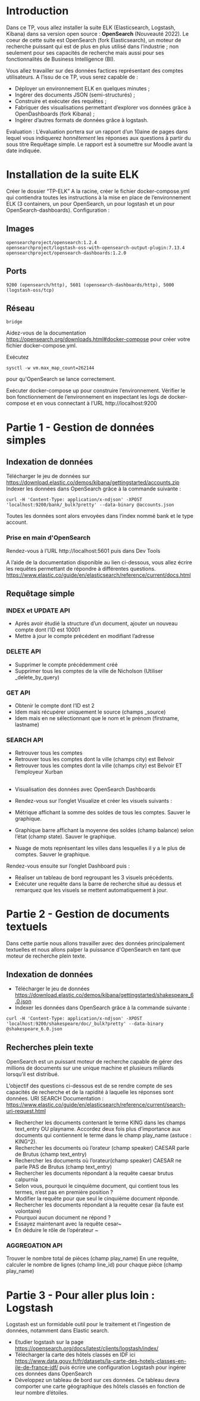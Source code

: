 # Introduction

Dans ce TP, vous allez installer la suite ELK (Elasticsearch, Logstash, Kibana) dans sa version open source : **OpenSearch** (Nouveauté 2022). Le coeur de cette suite est OpenSearch (fork Elasticsearch), un moteur de recherche puissant qui est de plus en plus utilisé dans l’industrie ; non seulement pour ses capacités de recherche mais aussi pour ses fonctionnalités de Business Intelligence (BI).

Vous allez travailler sur des données factices représentant des comptes utilisateurs. A l’issu de ce TP, vous serez capable de :
- Déployer un environnement ELK en quelques minutes ;
- Ingérer des documents JSON (semi-structurés) ;
- Construire et exécuter des requêtes ;
- Fabriquer des visualisations permettant d’explorer vos données grâce à OpenDashboards (fork Kibana) ;
- Ingérer d’autres formats de données grâce à logstash.

Evaluation : L’évaluation portera sur un rapport d’un 10aine de pages dans lequel vous indiquerez _honnêtement_ les réponses aux questions à partir du sous titre Requêtage simple. 
Le rapport est à soumettre sur Moodle avant la date indiquée.


# Installation de la suite ELK

Créer le dossier “TP-ELK”
A la racine, créer le fichier docker-compose.yml  qui contiendra toutes les instructions à la mise en place de l’environnement ELK (3 containers, un pour OpenSearch, un pour logstash et un pour OpenSearch-dashboards). Configuration :

## Images

```
opensearchproject/opensearch:1.2.4
opensearchproject/logstash-oss-with-opensearch-output-plugin:7.13.4
opensearchproject/opensearch-dashboards:1.2.0
```

## Ports

```
9200 (opensearch/http), 5601 (opensearch-dashboards/http), 5000 (logstash-oss/tcp)
```

## Réseau

```
bridge
```

Aidez-vous de la documentation https://opensearch.org/downloads.html#docker-compose pour créer votre fichier docker-compose.yml.

Exécutez 

```
sysctl -w vm.max_map_count=262144 
```

pour qu'OpenSearch se lance correctement.

Exécuter docker-compose up pour construire l’environnement. Vérifier le bon fonctionnement de l’environnement en inspectant les logs de docker-compose et en vous connectant à l’URL http://localhost:9200

# Partie 1 - Gestion de données simples
## Indexation de données 
Télécharger le jeu de données sur https://download.elastic.co/demos/kibana/gettingstarted/accounts.zip
Indexer les données dans OpenSearch grâce à la commande suivante :

```
curl -H 'Content-Type: application/x-ndjson' -XPOST 'localhost:9200/bank/_bulk?pretty' --data-binary @accounts.json
```

Toutes les données sont alors envoyées dans l’index nommé bank et le type account.


### Prise en main d'OpenSearch
Rendez-vous à l’URL http://localhost:5601 puis dans Dev Tools

A l’aide de la documentation disponible au lien ci-dessous, vous allez écrire les requêtes permettant de répondre à différentes questions.
https://www.elastic.co/guide/en/elasticsearch/reference/current/docs.html

## Requêtage simple 

### INDEX et UPDATE API
- Après avoir étudié la structure d’un document, ajouter un nouveau compte dont l’ID est 10001
- Mettre à jour le compte précédent en modifiant l’adresse

### DELETE API
- Supprimer le compte précédemment créé
- Supprimer tous les comptes de la ville de Nicholson (Utiliser _delete_by_query)

### GET API
- Obtenir le compte dont l’ID est 2
- Idem mais récupérer uniquement le source (champs _source)
- Idem mais en ne sélectionnant que le nom et le prénom (firstname, lastname)

### SEARCH API
- Retrouver tous les comptes
- Retrouver tous les comptes dont la ville (champs city) est Belvoir
- Retrouver tous les comptes dont la ville (champs city) est Belvoir ET l’employeur Xurban

## 
- Visualisation des données avec OpenSearch Dashboards
- Rendez-vous sur l’onglet Visualize et créer les visuels suivants :

- Métrique affichant la somme des soldes de tous les comptes. Sauver le graphique.
- Graphique barre affichant la moyenne des soldes (champ balance) selon l’état (champ state). Sauver le graphique.
- Nuage de mots représentant les villes dans lesquelles il y a le plus de comptes. Sauver le graphique.

Rendez-vous ensuite sur l’onglet Dashboard puis : 

- Réaliser un tableau de bord regroupant les 3 visuels précédents.
- Exécuter une requête dans la barre de recherche situé au dessus et remarquez que les visuels se mettent automatiquement à jour.

# Partie 2 - Gestion de documents textuels

Dans cette partie nous allons travailler avec des données principalement textuelles et nous allons palper la puissance d'OpenSearch en tant que moteur de recherche plein texte.

## Indexation de données
- Télécharger le jeu de données https://download.elastic.co/demos/kibana/gettingstarted/shakespeare_6.0.json
- Indexer les données dans OpenSearch grâce à la commande suivante :

```
curl -H 'Content-Type: application/x-ndjson' -XPOST 'localhost:9200/shakespeare/doc/_bulk?pretty' --data-binary @shakespeare_6.0.json
```

## Recherches plein texte
OpenSearch est un puissant moteur de recherche capable de gérer des millions de documents sur une unique machine et plusieurs milliards lorsqu’il est distribué. 

L’objectif des questions ci-dessous est de se rendre compte de ses capacités de recherche et de la rapidité à laquelle les réponses sont données.
URI SEARCH
Documentation : https://www.elastic.co/guide/en/elasticsearch/reference/current/search-uri-request.html

- Rechercher les documents contenant le terme KING dans les champs text_entry OU playname. Accordez deux fois plus d’importance aux documents qui contiennent le terme dans le champ play_name (astuce : KING^2).
- Rechercher les documents où l’orateur (champ speaker) CAESAR parle de Brutus (champ text_entry)
- Rechercher les documents où l’orateur(champ speaker) CAESAR ne parle PAS de Brutus (champ text_entry)
- Rechercher les documents répondant à la requête caesar brutus calpurnia
- Selon vous, pourquoi le cinquième document, qui contient tous les termes, n’est pas en première position ?
- Modifier la requête pour que seul le cinquième document réponde.
- Rechercher les documents répondant à la requête cesar (la faute est volontaire)
- Pourquoi aucun document ne répond ?
- Essayez maintenant avec la requête cesar~ 
- En déduire le rôle de l’opérateur ~

### AGGREGATION API

Trouver le nombre total de pièces (champ play_name)
En une requête, calculer le nombre de lignes (champ line_id) pour chaque pièce (champ play_name)

# Partie 3 - Pour aller plus loin : Logstash
Logstash est un formidable outil pour le traitement et l’ingestion de données, notamment dans Elastic search.

- Etudier logstash sur la page https://opensearch.org/docs/latest/clients/logstash/index/ 
- Télécharger la carte des hôtels classés en IDF ici https://www.data.gouv.fr/fr/datasets/la-carte-des-hotels-classes-en-ile-de-france-idf/
puis écrire une configuration Logstash pour ingérer ces données dans OpenSearch
- Développez un tableau de bord sur ces données. Ce tableau devra comporter une carte géographique des hôtels classés en fonction de leur nombre d’étoiles.

